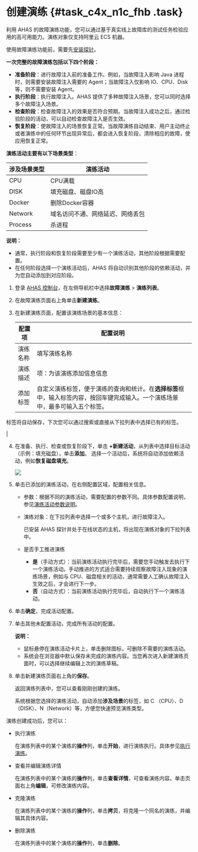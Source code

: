 # 创建演练 {#task_c4x_n1c_fhb .task}

利用 AHAS 的故障演练功能，您可以通过基于真实线上故障库的测试任务检验应用的高可用能力。演练对象仅支持阿里云 ECS 机器。

使用故障演练功能前，需要先[安装探针](../../../../../intl.zh-CN/架构感知/接入/应用高可用服务接入概述.md#)。

**一次完整的故障演练包括以下四个阶段：**

-   **准备阶段**：进行故障注入前的准备工作。例如，当故障注入影响 Java 进程时，则需要安装故障注入需要的 Agent；当故障注入仅影响 IO、CPU、Disk 等，则不需要安装 Agent。
-   **执行阶段**：执行故障注入。AHAS 提供了多种故障注入场景，您可以同时选择多个故障注入场景。
-   **检查阶段**：检查故障注入的效果是否符合预期。当故障注入成功之后，通过检验阶段的活动，可以自动检查故障注入是否生效。
-   **恢复阶段**：使故障注入的场景恢复正常。当故障演练自动结束、用户主动终止或者演练中的任何环节出现异常后，都会进入恢复阶段，清除相应的故障，使应用恢复正常。

**演练活动主要有以下场景类型**：

|涉及场景类型|演练活动|
|------|----|
|CPU|CPU满载|
|DISK|填充磁盘、磁盘IO高|
|Docker|删除Docker容器|
|Network|域名访问不通、网络延迟、网络丢包|
|Process|杀进程|

**说明：** 

-   通常，执行阶段和恢复阶段需要至少有一个演练活动，其他阶段根据需要配置。
-   在任何阶段选择一个演练活动后，AHAS 将自动识别其他阶段的依赖活动，并为您自动添加到对应阶段。

1.  登录 [AHAS 控制台](https://ahas.console.aliyun.com/)，在左侧导航栏中选择**故障演练** \> **演练列表**。 
2.  在故障演练页面右上角单击**新建演练**。 
3.  在新建演练页面，配置该演练场景的基本信息： 

    |配置项|配置说明|
    |---|----|
    |演练名称|填写演练名称|
    |演练描述|项：为该演练添加信息信息|
    |添加标签|自定义演练标签，便于演练的查询和统计。在**选择标签**框中，输入标签内容，按回车键完成输入。一个演练场景中，最多可输入五个标签。

标签将自动保存，下次您可以通过搜索或直接从下拉列表中选择已有的标签。

|

4.  在准备、执行、检查或恢复阶段下，单击 **+新建活动**，从列表中选择目标活动（示例：填充磁盘），单击**添加**。 选择一个活动后，系统将自动添加依赖活动，例如**恢复磁盘填充**。

    ![](https://aliware-images.oss-cn-hangzhou.aliyuncs.com/ahas/sc_chaos_create_dep.png) 

5.  单击已添加的演练活动，在右侧配置区域，配置相关信息。 
    -   参数：根据不同的演练活动，需要配置的参数不同。具体参数配置说明，参见[演练活动参数说明](intl.zh-CN/故障演练/演练活动参数说明.md#)。
    -   演练对象：在下拉列表中选择一个或多个主机，进行故障注入。

        已安装 AHAS 探针并处于在线状态的主机，将出现在演练对象的下拉列表中。

    -   是否手工推进演练
        -   **是**（手动方式）：当前演练活动执行完毕后，需要您手动触发去执行下一个演练活动。手动推进的方式适合需要持续观察故障注入现象的演练场景，例如与 CPU、磁盘相关的活动，通常需要人工确认故障注入生效之后，才会进行下一步。
        -   **否**（自动方式）：当前演练活动执行完毕后，自动执行下一个演练活动。
6.  单击**确定**，完成活动配置。 
7.  单击其他未配置活动，完成所有活动的配置。 

    **说明：** 

    -   鼠标悬停在演练活动卡片上，单击删除图标，可删除不需要的演练活动。
    -   系统会在浏览器中默认保存未完成的演练内容。当您再次进入新建演练页面时，可以选择继续编辑上次的演练草稿。
8.  单击新建演练页面右上角的**保存**。 

    返回演练列表中，您可以查看刚刚创建的演练。

    系统根据您选择的演练活动，自动添加**涉及场景**的标签，如 C （CPU）、D（DISK）、N（Network）等，方便您快速预览演练类型。


演练创建成功后，您可以：

-   执行演练

    在演练列表中的某个演练的**操作**列，单击**开始**，进行演练执行。具体参见[执行演练](intl.zh-CN/故障演练/执行演练.md#)。

-   查看并编辑演练详情

    在演练列表中的某个演练的**操作**列，单击**查看详情**，可查看演练内容。单击页面右上角**编辑**，可修改演练内容。

-   克隆演练

    在演练列表中的某个演练的**操作**列，单击**拷贝**，将克隆一个同名的演练，并编辑其具体内容。

-   删除演练

    在演练列表中的某个演练的**操作**列，单击**删除**。


